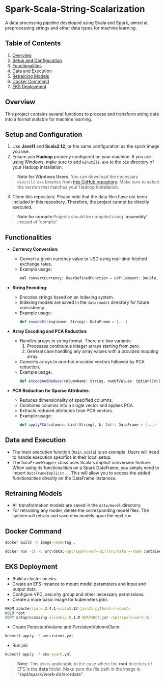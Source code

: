 # Spark-Scala-String-Scalarization

A data processing pipeline developed using Scala and Spark, aimed at preprocessing strings and other data types for machine learning.

## Table of Contents

1. [Overview](#overview)
2. [Setup and Configuration](#setup-and-configuration)
3. [Functionalities](#functionalities)
4. [Data and Execution](#data-and-execution)
5. [Retraining Models](#retraining-models)
6. [Docker Command](#docker-command)
7. [EKS Deployment](#eks-deployment)

## Overview

This project contains several functions to process and transform string data into a format suitable for machine learning.

## Setup and Configuration

1. Use **Java11** and **Scala2.12**, or the same configuration as the spark image you use.
2. Ensure you **Hadoop** properly configured on your machine. If you are using Windows, make sure to add `winutils.exe` to the `bin` directory of your Hadoop installation.

> **Note for Windows Users**: You can download the necessary `winutils.exe` binaries from [this GitHub repository](https://github.com/steveloughran/winutils). Make sure to select the version that matches your Hadoop installation.
3. Clone this repository. Please note that the data files have not been included in this repository. Therefore, the project cannot be directly executed.
> **Note for compile**:Projects should be compiled using **'assembly'** instead of 'compile'

## Functionalities

- **Currency Conversion**:
    - Convert a given currency value to USD using real-time fetched exchange rates.
    - Example usage:
      ```scala
      val convertCurrency: UserDefinedFunction = udf((amount: Double, currency: String) => {...}
      ```

- **String Encoding**:
    - Encodes strings based on an indexing system.
    - Indexing models are saved in the `data/model` directory for future consistency.
    - Example usage:
      ```scala
      def encodeString(name: String): DataFrame = {...}
      ```

- **Array Encoding and PCA Reduction**:
    - Handles arrays in string format. There are two variants:
        1. Processes continuous integer arrays starting from zero.
        2. General case handling any array values with a provided mapping array.
    - Converts arrays to one-hot encoded vectors followed by PCA reduction.
    - Example usage:
      ```scala
      def encodeAndReduce(columnName: String, numOfValues: Option[Int] = None, mappingArray: Option[Array[String]] = None): DataFrame = {...}
      ```

- **PCA Reduction for Sparse Attributes**:
    - Reduces dimensionality of specified columns.
    - Combines columns into a single vector and applies PCA.
    - Extracts reduced attributes from PCA vectors.
    - Example usage:
      ```scala
      def applyPCA(columns: List[String], k: Int): DataFrame = {...}
      ```

## Data and Execution

- The main execution function (`Main.scala`) is an exemple. Users will need to handle execution specifics in their local setup.
- The `DataFrameWrapper` class uses Scala's implicit conversion feature. When using its functionalities on a Spark DataFrame, you simply need to import `DataFrameImplicit._`. This will allow you to access the added functionalities directly on the DataFrame instances.

## Retraining Models

- All transformation models are saved in the `data/model` directory.
- For retraining any model, delete the corresponding model files. The system will retrain and save new models upon the next run.

## Docker Command

```cmd
docker build -t image-name:tag .
```

```cmd
docker run -it -v src\data:/opt/spark/work-dir/src/data --name container-name image-name:tag 
```
## EKS Deployment

- Build a cluster on eks.
- Create an EFS instance to mount model parameters and input and output data.
- Configure VPC, security group and other necessary permissions.
- Create a more basic image for kubernetes jobs
```cmd
FROM apache/spark:3.4.1-scala2.12-java11-python3-r-ubuntu
USER root
COPY dataprocessing-assembly-0.1.0-SNAPSHOT.jar /opt/spark/work-dir
```
- Create PersistentVolume and PersistentVolumeClaim.

```cmd
kubectl apply -f persistent.yml
```
- Run job

```cmd
kubectl apply -f eks-spark.yml
```
> **Note**: This job is applicable to the case where the **root** directory of EFS is the **data** folder. Make sure the file path in the image is **"/opt/spark/work-dir/src/data"**.

